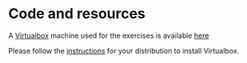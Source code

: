 # Code and resources

A [Virtualbox](https://www.virtualbox.org/) machine used for the exercises is available [here](https://drive.google.com/file/d/0B7UXCP3XMOCzRlFrMGEtdjhjbE0/view?usp=sharing) 

Please follow the [instructions](https://www.virtualbox.org/manual/ch02.html) for your distribution to install Virtualbox. 
